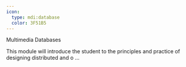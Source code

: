 ```yaml
---
icon:
  type: mdi:database
  color: 3F51B5
---
```


Multimedia Databases

This module will introduce the student to the principles and practice of designing distributed and o ... 
